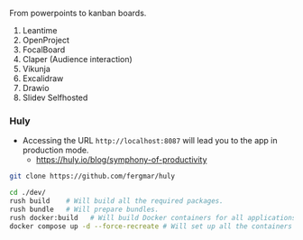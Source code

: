 From powerpoints to kanban boards.

1. Leantime
2. OpenProject
3. FocalBoard
4. Claper (Audience interaction)
5. Vikunja
6. Excalidraw
7. Drawio
8. Slidev Selfhosted

### Huly

* Accessing the URL `http://localhost:8087` will lead you to the app in production mode.
    * <https://huly.io/blog/symphony-of-productivity>

```sh
git clone https://github.com/fergmar/huly

cd ./dev/
rush build    # Will build all the required packages.
rush bundle   # Will prepare bundles.
rush docker:build   # Will build Docker containers for all applications in the local Docker environment.
docker compose up -d --force-recreate # Will set up all the containers
```